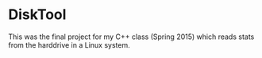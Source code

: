 # DiskTool
This was the final project for my C++ class (Spring 2015) which reads stats from the harddrive in a Linux system.
